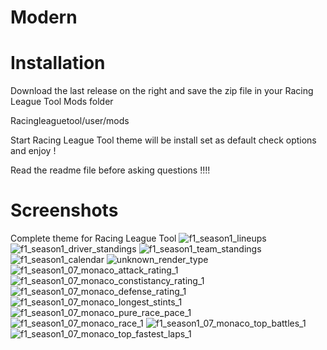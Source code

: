 # Modern
# Installation
Download the last release on the right and save the zip file in your Racing League Tool Mods folder

Racingleaguetool/user/mods

Start Racing League Tool theme will be install set as default check options and enjoy !


Read the readme file before asking questions !!!!

# Screenshots
Complete theme for Racing League Tool
![f1_season1_lineups](https://user-images.githubusercontent.com/880169/204111027-cf13870f-1bc0-4361-ba17-d7e3f940daaa.png)
![f1_season1_driver_standings](https://user-images.githubusercontent.com/880169/204111042-b6be602c-865c-45ef-bc72-659ad43ddf15.png)
![f1_season1_team_standings](https://user-images.githubusercontent.com/880169/204111028-6fa5bbd9-9080-44e7-9f4b-91d3773c1839.png)
![f1_season1_calendar](https://user-images.githubusercontent.com/880169/204111150-645f9c7f-d51b-43e6-a9c6-0320b37af650.png)
![unknown_render_type](https://user-images.githubusercontent.com/880169/204111029-6dfbf575-cdbd-40b3-a59f-ad909aad70e3.png)
![f1_season1_07_monaco_attack_rating_1](https://user-images.githubusercontent.com/880169/204111031-76799e00-4437-44da-9492-883952272451.png)
![f1_season1_07_monaco_constistancy_rating_1](https://user-images.githubusercontent.com/880169/204111032-2ac2c5da-1ae5-49e9-ba90-89fffc3e8b7a.png)
![f1_season1_07_monaco_defense_rating_1](https://user-images.githubusercontent.com/880169/204111033-65e0f867-2a95-46dc-b43e-f746dd0fb31f.png)
![f1_season1_07_monaco_longest_stints_1](https://user-images.githubusercontent.com/880169/204111034-34dc57f0-836f-45fe-9ba0-10ab99620c01.png)
![f1_season1_07_monaco_pure_race_pace_1](https://user-images.githubusercontent.com/880169/204111035-b59bdf2f-0f47-4869-b4e9-20ae7e5c988c.png)
![f1_season1_07_monaco_race_1](https://user-images.githubusercontent.com/880169/204111036-6526f272-7da6-4dc7-925c-cd8ebb0d5a07.png)
![f1_season1_07_monaco_top_battles_1](https://user-images.githubusercontent.com/880169/204111037-59f70063-ef47-4b94-b24e-84875190a91e.png)
![f1_season1_07_monaco_top_fastest_laps_1](https://user-images.githubusercontent.com/880169/204111038-2327fc00-963f-489d-8461-c0a44631b219.png)



